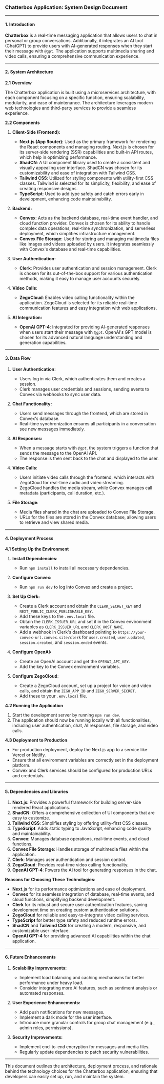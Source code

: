 ### Chatterbox Application: System Design Document

---

#### **1. Introduction**

**Chatterbox** is a real-time messaging application that allows users to chat in personal or group conversations. Additionally, it integrates an AI tool (ChatGPT) to provide users with AI-generated responses when they start their message with `@gpt`. The application supports multimedia sharing and video calls, ensuring a comprehensive communication experience.

---

#### **2. System Architecture**

**2.1 Overview**

The Chatterbox application is built using a microservices architecture, with each component focusing on a specific function, ensuring scalability, modularity, and ease of maintenance. The architecture leverages modern web technologies and third-party services to provide a seamless experience.

**2.2 Components**

1. **Client-Side (Frontend):**
   - **Next.js (App Router)**: Used as the primary framework for rendering the React components and managing routing. Next.js is chosen for its server-side rendering (SSR) capabilities and built-in API routes, which help in optimizing performance.
   - **ShadCN**: A UI component library used to create a consistent and visually appealing user interface. ShadCN was chosen for its customizability and ease of integration with Tailwind CSS.
   - **Tailwind CSS**: Utilized for styling components with utility-first CSS classes. Tailwind is selected for its simplicity, flexibility, and ease of creating responsive designs.
   - **TypeScript**: Used to add type safety and catch errors early in development, enhancing code maintainability.

2. **Backend:**
   - **Convex**: Acts as the backend database, real-time event handler, and cloud function provider. Convex is chosen for its ability to handle complex data operations, real-time synchronization, and serverless deployment, which simplifies infrastructure management.
   - **Convex File Storage**: Used for storing and managing multimedia files like images and videos uploaded by users. It integrates seamlessly with Convex's database and real-time capabilities.

3. **User Authentication:**
   - **Clerk**: Provides user authentication and session management. Clerk is chosen for its out-of-the-box support for various authentication methods, making it easy to manage user accounts securely.

4. **Video Calls:**
   - **ZegoCloud**: Enables video calling functionality within the application. ZegoCloud is selected for its reliable real-time communication features and easy integration with web applications.

5. **AI Integration:**
   - **OpenAI GPT-4**: Integrated for providing AI-generated responses when users start their message with `@gpt`. OpenAI's GPT model is chosen for its advanced natural language understanding and generation capabilities.

---

#### **3. Data Flow**

1. **User Authentication:**
   - Users log in via Clerk, which authenticates them and creates a session.
   - Clerk manages user credentials and sessions, sending events to Convex via webhooks to sync user data.

2. **Chat Functionality:**
   - Users send messages through the frontend, which are stored in Convex's database.
   - Real-time synchronization ensures all participants in a conversation see new messages immediately.

3. **AI Responses:**
   - When a message starts with `@gpt`, the system triggers a function that sends the message to the OpenAI API.
   - The response is then sent back to the chat and displayed to the user.

4. **Video Calls:**
   - Users initiate video calls through the frontend, which interacts with ZegoCloud for real-time audio and video streaming.
   - ZegoCloud handles the media stream, while Convex manages call metadata (participants, call duration, etc.).

5. **File Storage:**
   - Media files shared in the chat are uploaded to Convex File Storage.
   - URLs for the files are stored in the Convex database, allowing users to retrieve and view shared media.

---

#### **4. Deployment Process**

**4.1 Setting Up the Environment**

1. **Install Dependencies:**
   - Run `npm install` to install all necessary dependencies.
   
2. **Configure Convex:**
   - Run `npm run dev` to log into Convex and create a project.

3. **Set Up Clerk:**
   - Create a Clerk account and obtain the `CLERK_SECRET_KEY` and `NEXT_PUBLIC_CLERK_PUBLISHABLE_KEY`.
   - Add these keys to the `.env.local` file.
   - Obtain the `CLERK_ISSUER_URL` and set it in the Convex environment variables as `CLERK_ISSUER_URL` and `CLERK_HOST_NAME`.
   - Add a webhook in Clerk's dashboard pointing to `https://your-convex-url.convex.site/clerk` for `user.created`, `user.updated`, `session.created`, and `session.ended` events.

4. **Configure OpenAI:**
   - Create an OpenAI account and get the `OPENAI_API_KEY`.
   - Add the key to the Convex environment variables.

5. **Configure ZegoCloud:**
   - Create a ZegoCloud account, set up a project for voice and video calls, and obtain the `ZEGO_APP_ID` and `ZEGO_SERVER_SECRET`.
   - Add these to your `.env.local` file.

**4.2 Running the Application**

1. Start the development server by running `npm run dev`.
2. The application should now be running locally with all functionalities, including user authentication, chat, AI responses, file storage, and video calls.

**4.3 Deployment to Production**

- For production deployment, deploy the Next.js app to a service like Vercel or Netlify.
- Ensure that all environment variables are correctly set in the deployment platform.
- Convex and Clerk services should be configured for production URLs and credentials.

---

#### **5. Dependencies and Libraries**

1. **Next.js**: Provides a powerful framework for building server-side rendered React applications.
2. **ShadCN**: Offers a comprehensive collection of UI components that are easy to customize.
3. **Tailwind CSS**: Simplifies styling by offering utility-first CSS classes.
4. **TypeScript**: Adds static typing to JavaScript, enhancing code quality and maintainability.
5. **Convex**: Manages database operations, real-time events, and cloud functions.
6. **Convex File Storage**: Handles storage of multimedia files within the application.
7. **Clerk**: Manages user authentication and session control.
8. **ZegoCloud**: Provides real-time video calling functionality.
9. **OpenAI GPT-4**: Powers the AI tool for generating responses in the chat.

**Reasons for Choosing These Technologies:**

- **Next.js** for its performance optimizations and ease of deployment.
- **Convex** for its seamless integration of database, real-time events, and cloud functions, simplifying backend development.
- **Clerk** for its robust and secure user authentication features, saving development time on creating custom authentication solutions.
- **ZegoCloud** for reliable and easy-to-integrate video calling services.
- **TypeScript** for better type safety and reduced runtime errors.
- **ShadCN** and **Tailwind CSS** for creating a modern, responsive, and customizable user interface.
- **OpenAI GPT-4** for providing advanced AI capabilities within the chat application.

---

#### **6. Future Enhancements**

1. **Scalability Improvements:**
   - Implement load balancing and caching mechanisms for better performance under heavy load.
   - Consider integrating more AI features, such as sentiment analysis or automated responses.

2. **User Experience Enhancements:**
   - Add push notifications for new messages.
   - Implement a dark mode for the user interface.
   - Introduce more granular controls for group chat management (e.g., admin roles, permissions).

3. **Security Improvements:**
   - Implement end-to-end encryption for messages and media files.
   - Regularly update dependencies to patch security vulnerabilities.

---

This document outlines the architecture, deployment process, and rationale behind the technology choices for the Chatterbox application, ensuring that developers can easily set up, run, and maintain the system.